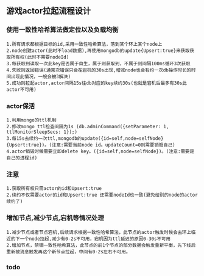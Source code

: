 ## 游戏actor拉起流程设计

### 使用一致性哈希算法做定位以及负载均衡

    1.所有请求都根据目标的id,采用一致性哈希算法，落到某个环上某个node上  
    2.node创建actor(此时不load数据),再使用mongodb的update{Upsert:true}来获取获取所有权(此时不需要nodeId)  
    3.每获取到读取一次此key是否属于自生，属于则获取到，不属于则间隔100ms循环3次获取  
    4.失败则返回错误(通常次错误只会在宕机的30s出现,增减node也会有约一次db操作时长的时间出现此情况，一般会被3解决)  
    5.成功则拉起actor,actor间隔15s往db对应的key续约30s(也就是宕机后最多有30s此actor不可用)  

### actor保活

    1.利用mongo的ttl机制
    2.修改mongo ttl检查间隔为1s (db.adminCommand({setParameter: 1, ttlMonitorSleepSecs: 1});)
    3.每15s去续约一次ttl,mongodb的update({id=self,node=selfNode}{Upsert:true})。(注意:需要当前node id。updateCount=0则需要销毁自己)
    4.actor销毁时候需要立即delete key。({id=self,node=selfNode})。(注意:需要是自己的进程id)

### 注意

    1.获取所有权只需actor的id和Upsert:true  
    2.续约不仅需要actor的id和Upsert:true 还需要nodeId也一致(避免给别的node的actor续约了)

### 增加节点,减少节点,宕机等情况处理

    1.减少节点或者节点宕机,后续请求根据一致性哈希算法，此节点的actor触发时候会去环上临近的下一个node拉起,减少有0-2s不可用，宕机因为ttl延迟的原因0-30s不可用  
    2.增加节点，禁锢一致性哈希算法，此节点的前1个节点的部分数据会触发重新平衡，先下线后重新被消息触发再这个新节点拉起，中间有0-2s左右不可用。  

### todo